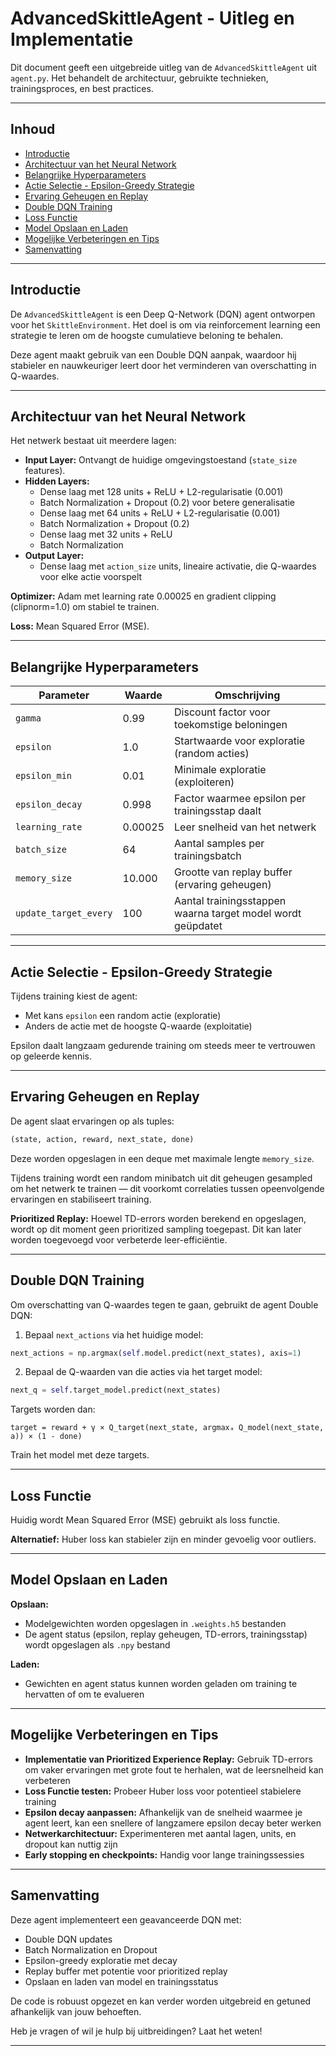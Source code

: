 # AdvancedSkittleAgent - Uitleg en Implementatie

Dit document geeft een uitgebreide uitleg van de `AdvancedSkittleAgent` uit `agent.py`. Het behandelt de architectuur, gebruikte technieken, trainingsproces, en best practices.

---

## Inhoud

- [Introductie](#introductie)  
- [Architectuur van het Neural Network](#architectuur-van-het-neural-network)  
- [Belangrijke Hyperparameters](#belangrijke-hyperparameters)  
- [Actie Selectie - Epsilon-Greedy Strategie](#actie-selectie---epsilon-greedy-strategie)  
- [Ervaring Geheugen en Replay](#ervaring-geheugen-en-replay)  
- [Double DQN Training](#double-dqn-training)  
- [Loss Functie](#loss-functie)  
- [Model Opslaan en Laden](#model-opslaan-en-laden)  
- [Mogelijke Verbeteringen en Tips](#mogelijke-verbeteringen-en-tips)  
- [Samenvatting](#samenvatting)  

---

## Introductie

De `AdvancedSkittleAgent` is een Deep Q-Network (DQN) agent ontworpen voor het `SkittleEnvironment`. Het doel is om via reinforcement learning een strategie te leren om de hoogste cumulatieve beloning te behalen.

Deze agent maakt gebruik van een Double DQN aanpak, waardoor hij stabieler en nauwkeuriger leert door het verminderen van overschatting in Q-waardes.

---

## Architectuur van het Neural Network

Het netwerk bestaat uit meerdere lagen:

- **Input Layer:** Ontvangt de huidige omgevingstoestand (`state_size` features).
- **Hidden Layers:**  
  - Dense laag met 128 units + ReLU + L2-regularisatie (0.001)  
  - Batch Normalization + Dropout (0.2) voor betere generalisatie  
  - Dense laag met 64 units + ReLU + L2-regularisatie (0.001)  
  - Batch Normalization + Dropout (0.2)  
  - Dense laag met 32 units + ReLU  
  - Batch Normalization
- **Output Layer:**  
  - Dense laag met `action_size` units, lineaire activatie, die Q-waardes voor elke actie voorspelt

**Optimizer:** Adam met learning rate 0.00025 en gradient clipping (clipnorm=1.0) om stabiel te trainen.

**Loss:** Mean Squared Error (MSE).

---

## Belangrijke Hyperparameters

| Parameter        | Waarde  | Omschrijving                                      |
|------------------|---------|--------------------------------------------------|
| `gamma`          | 0.99    | Discount factor voor toekomstige beloningen      |
| `epsilon`        | 1.0     | Startwaarde voor exploratie (random acties)      |
| `epsilon_min`    | 0.01    | Minimale exploratie (exploiteren)                |
| `epsilon_decay`  | 0.998   | Factor waarmee epsilon per trainingsstap daalt   |
| `learning_rate`  | 0.00025 | Leer snelheid van het netwerk                    |
| `batch_size`     | 64      | Aantal samples per trainingsbatch                |
| `memory_size`    | 10.000  | Grootte van replay buffer (ervaring geheugen)    |
| `update_target_every` | 100 | Aantal trainingsstappen waarna target model wordt geüpdatet |

---

## Actie Selectie - Epsilon-Greedy Strategie

Tijdens training kiest de agent:

- Met kans `epsilon` een random actie (exploratie)  
- Anders de actie met de hoogste Q-waarde (exploitatie)

Epsilon daalt langzaam gedurende training om steeds meer te vertrouwen op geleerde kennis.

---

## Ervaring Geheugen en Replay

De agent slaat ervaringen op als tuples:

```python
(state, action, reward, next_state, done)
```

Deze worden opgeslagen in een deque met maximale lengte `memory_size`.

Tijdens training wordt een random minibatch uit dit geheugen gesampled om het netwerk te trainen — dit voorkomt correlaties tussen opeenvolgende ervaringen en stabiliseert training.

**Prioritized Replay:** Hoewel TD-errors worden berekend en opgeslagen, wordt op dit moment geen prioritized sampling toegepast. Dit kan later worden toegevoegd voor verbeterde leer-efficiëntie.

---

## Double DQN Training

Om overschatting van Q-waardes tegen te gaan, gebruikt de agent Double DQN:

1. Bepaal `next_actions` via het huidige model:
```python
next_actions = np.argmax(self.model.predict(next_states), axis=1)
```

2. Bepaal de Q-waarden van die acties via het target model:
```python
next_q = self.target_model.predict(next_states)
```

Targets worden dan:
```
target = reward + γ × Q_target(next_state, argmaxₐ Q_model(next_state, a)) × (1 - done)
```

Train het model met deze targets.

---

## Loss Functie

Huidig wordt Mean Squared Error (MSE) gebruikt als loss functie.

**Alternatief:** Huber loss kan stabieler zijn en minder gevoelig voor outliers.

---

## Model Opslaan en Laden

**Opslaan:**
- Modelgewichten worden opgeslagen in `.weights.h5` bestanden
- De agent status (epsilon, replay geheugen, TD-errors, trainingsstap) wordt opgeslagen als `.npy` bestand

**Laden:**
- Gewichten en agent status kunnen worden geladen om training te hervatten of om te evalueren

---

## Mogelijke Verbeteringen en Tips

- **Implementatie van Prioritized Experience Replay:** Gebruik TD-errors om vaker ervaringen met grote fout te herhalen, wat de leersnelheid kan verbeteren
- **Loss Functie testen:** Probeer Huber loss voor potentieel stabielere training
- **Epsilon decay aanpassen:** Afhankelijk van de snelheid waarmee je agent leert, kan een snellere of langzamere epsilon decay beter werken
- **Netwerkarchitectuur:** Experimenteren met aantal lagen, units, en dropout kan nuttig zijn
- **Early stopping en checkpoints:** Handig voor lange trainingssessies

---

## Samenvatting

Deze agent implementeert een geavanceerde DQN met:
- Double DQN updates
- Batch Normalization en Dropout
- Epsilon-greedy exploratie met decay
- Replay buffer met potentie voor prioritized replay
- Opslaan en laden van model en trainingsstatus

De code is robuust opgezet en kan verder worden uitgebreid en getuned afhankelijk van jouw behoeften.

Heb je vragen of wil je hulp bij uitbreidingen? Laat het weten!

---